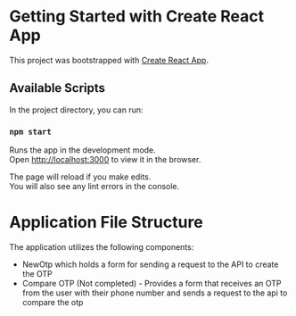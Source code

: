 # Getting Started with Create React App

This project was bootstrapped with [Create React App](https://github.com/facebook/create-react-app).

## Available Scripts

In the project directory, you can run:

### `npm start`

Runs the app in the development mode.\
Open [http://localhost:3000](http://localhost:3000) to view it in the browser.

The page will reload if you make edits.\
You will also see any lint errors in the console.


# Application File Structure
The application utilizes the following components:
- NewOtp which holds a form for sending a request to the API to create the OTP
- Compare OTP (Not completed) - Provides a form that receives an OTP from the user with their phone number and sends a request to the api to compare the otp


